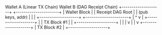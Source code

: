 Wallet A (Linear TX Chain)                     Wallet B (DAG Receipt Chain)
+--------------------+                        +----------------------+
| Wallet Block       |                        | Receipt DAG Root     |
| (pub keys, addr)   |                        |                      |
+--------------------+                        +----------------------+
          |                                           ^
          v                                           |
+--------------------+                                |
| TX Block #1        |                                |
+--------------------+                                |
          |                                           |
          v                                           |
          |
          v
+--------------------+
| TX Block #2        |
+--------------------+
